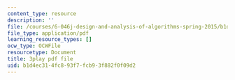 ```yaml
---
content_type: resource
description: ''
file: /courses/6-046j-design-and-analysis-of-algorithms-spring-2015/b1d4ec314fc893f7fcb93f882f0f09d2_8C_T4iTzPCU.pdf
file_type: application/pdf
learning_resource_types: []
ocw_type: OCWFile
resourcetype: Document
title: 3play pdf file
uid: b1d4ec31-4fc8-93f7-fcb9-3f882f0f09d2
---
```

